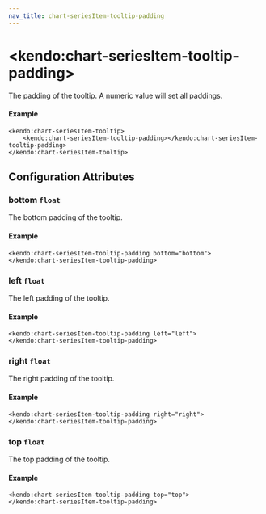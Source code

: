 ```yaml
---
nav_title: chart-seriesItem-tooltip-padding
---
```


# \<kendo:chart-seriesItem-tooltip-padding\>

The padding of the tooltip. A numeric value will set all paddings.

#### Example
    <kendo:chart-seriesItem-tooltip>
        <kendo:chart-seriesItem-tooltip-padding></kendo:chart-seriesItem-tooltip-padding>
    </kendo:chart-seriesItem-tooltip>

## Configuration Attributes

### bottom `float`

The bottom padding of the tooltip.

#### Example
    <kendo:chart-seriesItem-tooltip-padding bottom="bottom">
    </kendo:chart-seriesItem-tooltip-padding>

### left `float`

The left padding of the tooltip.

#### Example
    <kendo:chart-seriesItem-tooltip-padding left="left">
    </kendo:chart-seriesItem-tooltip-padding>

### right `float`

The right padding of the tooltip.

#### Example
    <kendo:chart-seriesItem-tooltip-padding right="right">
    </kendo:chart-seriesItem-tooltip-padding>

### top `float`

The top padding of the tooltip.

#### Example
    <kendo:chart-seriesItem-tooltip-padding top="top">
    </kendo:chart-seriesItem-tooltip-padding>

